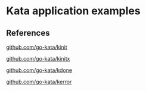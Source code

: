 # Kata application examples

## References

[github.com/go-kata/kinit](https://github.com/go-kata/kinit)

[github.com/go-kata/kinitx](https://github.com/go-kata/kinitx)

[github.com/go-kata/kdone](https://github.com/go-kata/kdone)

[github.com/go-kata/kerror](https://github.com/go-kata/kerror)
